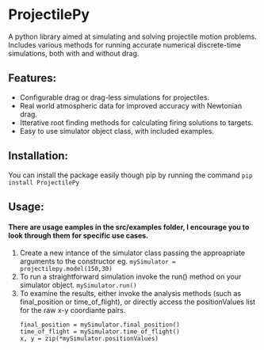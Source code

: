 # ProjectilePy
A python library aimed at simulating and solving projectile motion problems. Includes various methods for running accurate numerical discrete-time simulations, both with and without drag. 

## Features:
* Configurable drag or drag-less simulations for projectiles.
* Real world atmospheric data for improved accuracy with Newtonian drag.
* Itterative root finding methods for calculating firing solutions to targets.
* Easy to use simulator object class, with included examples.

## Installation:
You can install the package easily though pip by running the command `pip install ProjectilePy`

## Usage:
#### There are usage eamples in the src/examples folder, I encourage you to look through them for specific use cases.
1. Create a new intance of the simulator class passing the approapriate arguments to the constructor eg.
    `mySimulator = projectilepy.model(150,30)`
2. To run a straightforward simulation invoke the run() method on your simulator object.
    `mySimulator.run()`
3. To examine the results, either invoke the analysis methods (such as final_position or time_of_flight), or directly access the positionValues list for the raw x-y coordiante pairs.
    ```
    final_position = mySimulator.final_position()
    time_of_flight = mySimulator.time_of_flight()
    x, y = zip(*mySimulator.positionValues)
    ```
